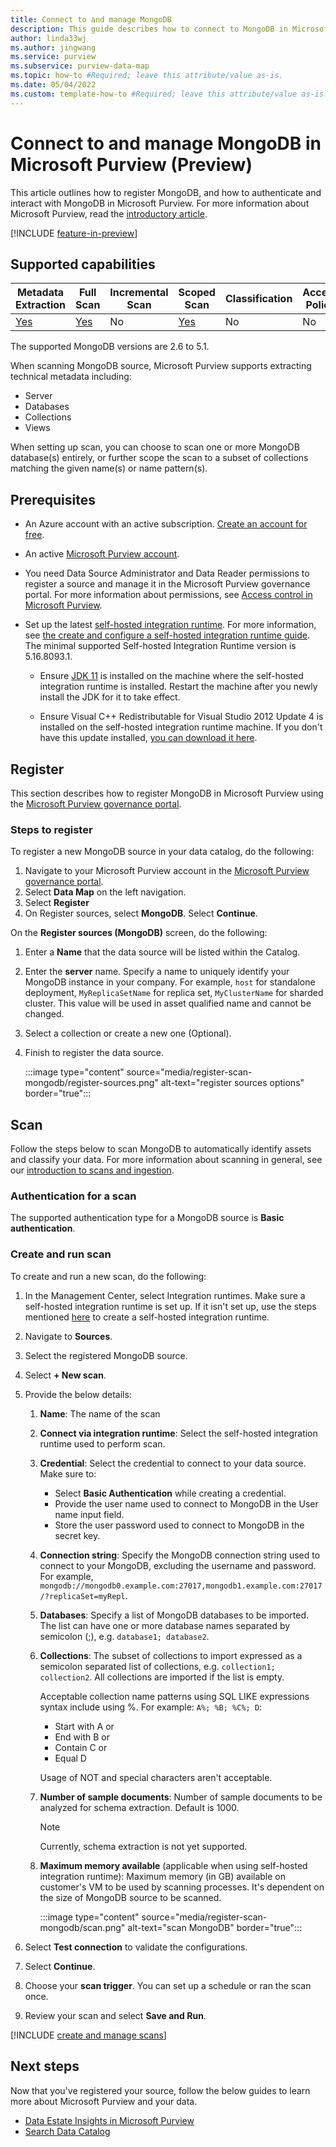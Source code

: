```yaml
---
title: Connect to and manage MongoDB
description: This guide describes how to connect to MongoDB in Microsoft Purview, and use Microsoft Purview's features to scan and manage your MongoDB source.
author: linda33wj
ms.author: jingwang
ms.service: purview
ms.subservice: purview-data-map
ms.topic: how-to #Required; leave this attribute/value as-is.
ms.date: 05/04/2022
ms.custom: template-how-to #Required; leave this attribute/value as-is.
---
```


# Connect to and manage MongoDB in Microsoft Purview (Preview)

This article outlines how to register MongoDB, and how to authenticate and interact with MongoDB in Microsoft Purview. For more information about Microsoft Purview, read the [introductory article](overview.md).

[!INCLUDE [feature-in-preview](includes/feature-in-preview.md)]

## Supported capabilities

|**Metadata Extraction**|  **Full Scan**  |**Incremental Scan**|**Scoped Scan**|**Classification**|**Access Policy**|**Lineage**|**Data Sharing**|
|---|---|---|---|---|---|---|---|
| [Yes](#register)| [Yes](#scan)| No | [Yes](#scan) | No | No| No | No |

The supported MongoDB versions are 2.6 to 5.1.

When scanning MongoDB source, Microsoft Purview supports extracting technical metadata including:

- Server
- Databases
- Collections
- Views

When setting up scan, you can choose to scan one or more MongoDB database(s) entirely, or further scope the scan to a subset of collections matching the given name(s) or name pattern(s).

## Prerequisites

* An Azure account with an active subscription. [Create an account for free](https://azure.microsoft.com/free/?WT.mc_id=A261C142F).

* An active [Microsoft Purview account](create-catalog-portal.md).

* You need Data Source Administrator and Data Reader permissions to register a source and manage it in the Microsoft Purview governance portal. For more information about permissions, see [Access control in Microsoft Purview](catalog-permissions.md).

* Set up the latest [self-hosted integration runtime](https://www.microsoft.com/download/details.aspx?id=39717). For more information, see [the create and configure a self-hosted integration runtime guide](manage-integration-runtimes.md). The minimal supported Self-hosted Integration Runtime version is 5.16.8093.1.

    * Ensure [JDK 11](https://www.oracle.com/java/technologies/downloads/#java11) is installed on the machine where the self-hosted integration runtime is installed. Restart the machine after you newly install the JDK for it to take effect.

    * Ensure Visual C++ Redistributable for Visual Studio 2012 Update 4 is installed on the self-hosted integration runtime machine. If you don't have this update installed, [you can download it here](https://www.microsoft.com/download/details.aspx?id=30679).

## Register

This section describes how to register MongoDB in Microsoft Purview using the [Microsoft Purview governance portal](https://web.purview.azure.com/).

### Steps to register

To register a new MongoDB source in your data catalog, do the following:

1. Navigate to your Microsoft Purview account in the [Microsoft Purview governance portal](https://web.purview.azure.com/resource/).
1. Select **Data Map** on the left navigation.
1. Select **Register**
1. On Register sources, select **MongoDB**. Select **Continue**.

On the **Register sources (MongoDB)** screen, do the following:

1. Enter a **Name** that the data source will be listed within the Catalog.

1. Enter the **server** name. Specify a name to uniquely identify your MongoDB instance in your company. For example, `host` for standalone deployment, `MyReplicaSetName` for replica set, `MyClusterName` for sharded cluster. This value will be used in asset qualified name and cannot be changed.

1. Select a collection or create a new one (Optional).

1. Finish to register the data source.

    :::image type="content" source="media/register-scan-mongodb/register-sources.png" alt-text="register sources options" border="true":::

## Scan

Follow the steps below to scan MongoDB to automatically identify assets and classify your data. For more information about scanning in general, see our [introduction to scans and ingestion](concept-scans-and-ingestion.md).

### Authentication for a scan

The supported authentication type for a MongoDB source is **Basic authentication**.

### Create and run scan

To create and run a new scan, do the following:

1. In the Management Center, select Integration runtimes. Make sure a self-hosted integration runtime is set up. If it isn't set up, use the steps mentioned [here](./manage-integration-runtimes.md) to create a self-hosted integration runtime.

1. Navigate to **Sources**.

1. Select the registered MongoDB source.

1. Select **+ New scan**.

1. Provide the below details:

    1. **Name**: The name of the scan

    1. **Connect via integration runtime**: Select the self-hosted integration runtime used to perform scan.

    1. **Credential**: Select the credential to connect to your data source. Make sure to:
        * Select **Basic Authentication** while creating a credential.
        * Provide the user name used to connect to MongoDB in the User name input field.
        * Store the user password used to connect to MongoDB in the secret key.

    1. **Connection string**: Specify the MongoDB connection string used to connect to your MongoDB, excluding the username and password. For example, `mongodb://mongodb0.example.com:27017,mongodb1.example.com:27017/?replicaSet=myRepl`.

    1. **Databases**: Specify a list of MongoDB databases to be imported. The list can have one or more database names separated by semicolon (;), e.g. `database1; database2`.

    1. **Collections**: The subset of collections to import expressed as a semicolon separated list of collections, e.g. `collection1; collection2`. All collections are imported if the list is empty.​
        
        Acceptable collection name patterns using SQL LIKE expressions syntax include using %. For example: `A%; %B; %C%; D`:
        * Start with A or
        * End with B or
        * Contain C or
        * Equal D

        Usage of NOT and special characters aren't acceptable.

    1. **Number of sample documents**: Number of sample documents to be analyzed for schema extraction. Default is 1000.

        > [!NOTE]
        > Currently, schema extraction is not yet supported.

    1. **Maximum memory available** (applicable when using self-hosted integration runtime): Maximum memory (in GB) available on customer's VM to be used by scanning processes. It's dependent on the size of MongoDB source to be scanned.

        :::image type="content" source="media/register-scan-mongodb/scan.png" alt-text="scan MongoDB" border="true":::

1. Select **Test connection** to validate the configurations.

1. Select **Continue**.

1. Choose your **scan trigger**. You can set up a schedule or ran the scan once.

1. Review your scan and select **Save and Run**.

[!INCLUDE [create and manage scans](includes/view-and-manage-scans.md)]

## Next steps

Now that you've registered your source, follow the below guides to learn more about Microsoft Purview and your data.

- [Data Estate Insights in Microsoft Purview](concept-insights.md)
- [Search Data Catalog](how-to-search-catalog.md)
